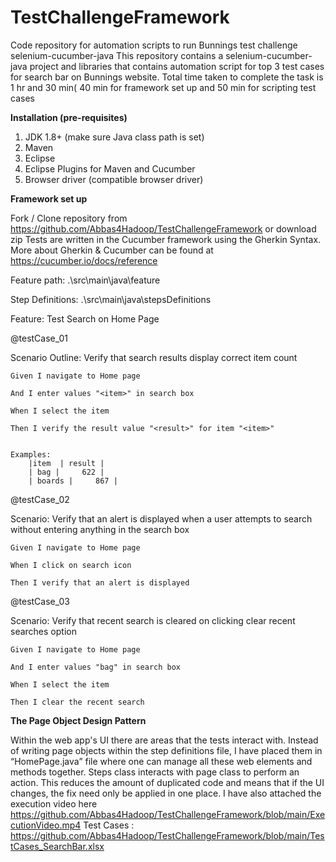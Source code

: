 # TestChallengeFramework
Code repository for automation scripts to run Bunnings test challenge
selenium-cucumber-java
This repository contains a selenium-cucumber-java project and libraries that contains automation script for top 3 test cases for search bar on Bunnings website. Total time taken to complete the task is 1 hr and 30 min( 40 min for framework set up and 50 min for scripting test cases

**Installation (pre-requisites)**
1.	JDK 1.8+ (make sure Java class path is set)
2.	Maven 
3.	Eclipse
4.	Eclipse Plugins for Maven and Cucumber
5.	Browser driver (compatible browser driver)

**Framework set up**

Fork / Clone repository from https://github.com/Abbas4Hadoop/TestChallengeFramework or download zip
Tests are written in the Cucumber framework using the Gherkin Syntax. More about Gherkin & Cucumber can be found at https://cucumber.io/docs/reference 

Feature path: .\\src\\main\\java\\feature

Step Definitions: .\\src\\main\\java\\stepsDefinitions

Feature: Test Search on Home Page

 @testCase_01
 
 Scenario Outline: Verify that search results display correct item count
 
    Given I navigate to Home page
   
    And I enter values "<item>" in search box
    
    When I select the item
    
	Then I verify the result value "<result>" for item "<item>"
	

    Examples: 
		|item  | result |
		| bag |     622 | 
		| boards |     867 |
  

 @testCase_02
 
 Scenario: Verify that an alert is displayed when a user attempts to search without entering anything in the search box
 
    Given I navigate to Home page
    
    When I click on search icon
    
    Then I verify that an alert is displayed
    
    
 @testCase_03
 
Scenario: Verify that recent search is cleared on clicking clear recent searches option

	Given I navigate to Home page 
	
	And I enter values "bag" in search box 
	
	When I select the item 
	
	Then I clear the recent search
	
	
**The Page Object Design Pattern**

Within the web app's UI there are areas that the tests interact with. Instead of writing page objects within the step definitions file, I have placed them in “HomePage.java” file where one can manage all these web elements and methods together. Steps class interacts with page class to perform an action. This reduces the amount of duplicated code and means that if the UI changes, the fix need only be applied in one place.
I have also attached the execution video here https://github.com/Abbas4Hadoop/TestChallengeFramework/blob/main/ExecutionVideo.mp4
Test Cases : https://github.com/Abbas4Hadoop/TestChallengeFramework/blob/main/TestCases_SearchBar.xlsx


